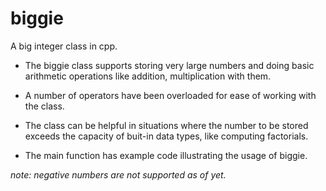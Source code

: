 # biggie
A big integer class in cpp.

* The biggie class supports storing very large numbers and doing basic arithmetic operations like addition, multiplication with them.
* A number of operators have been overloaded for ease of working with the class.
* The class can be helpful in situations where the number to be stored exceeds the capacity of buit-in data types, like computing factorials.

* The main function has example code illustrating the usage of biggie.

*note: negative numbers are not supported as of yet.*
